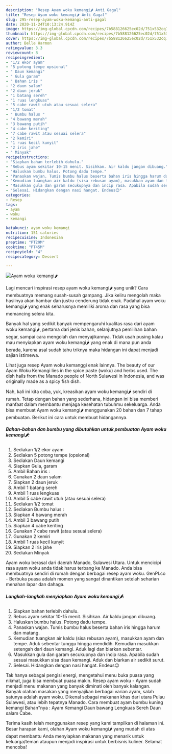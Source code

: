 ```yaml
---
description: "Resep Ayam woku kemangi🌶 Anti Gagal"
title: "Resep Ayam woku kemangi🌶 Anti Gagal"
slug: 295-resep-ayam-woku-kemangi-anti-gagal
date: 2020-11-24T10:13:24.914Z
image: https://img-global.cpcdn.com/recipes/7b588126625ec02d/751x532cq70/ayam-woku-kemangi🌶-foto-resep-utama.jpg
thumbnail: https://img-global.cpcdn.com/recipes/7b588126625ec02d/751x532cq70/ayam-woku-kemangi🌶-foto-resep-utama.jpg
cover: https://img-global.cpcdn.com/recipes/7b588126625ec02d/751x532cq70/ayam-woku-kemangi🌶-foto-resep-utama.jpg
author: Belle Harmon
ratingvalue: 3.3
reviewcount: 8
recipeingredient:
- "1/2 ekor ayam"
- "5 potong tempe opsional"
- " Daun kemangi"
- " Gula garam"
- " Bahan iris "
- "2 daun salam"
- "2 daun jeruk"
- "1 batang sereh"
- "1 ruas lengkuas"
- "5 cabe rawit utuh atau sesuai selera"
- "1/2 tomat"
- " Bumbu halus "
- "4 bawang merah"
- "3 bawang putih"
- "4 cabe keriting"
- "7 cabe rawit atau sesuai selera"
- "2 kemiri"
- "1 ruas kecil kunyit"
- "2 iris jahe"
- " Minyak"
recipeinstructions:
- "Siapkan bahan terlebih dahulu."
- "Rebus ayam sekitar 10-15 menit. Sisihkan. Air kaldu jangan dibuang."
- "Haluskan bumbu halus. Potong dadu tempe."
- "Panaskan wajan. Tumis bumbu halus beserta bahan iris hingga harum dan matang."
- "Kemudian tuangkan air kaldu (sisa rebusan ayam), masukkan ayam dan tempe. Aduk sebentar tunggu hingga mendidih. Kemudian masukkan setengah dari daun kemangi. Aduk lagi dan biarkan sebentar."
- "Masukkan gula dan garam secukupnya dan incip rasa. Apabila sudah sesuai masukkan sisa daun kemangi. Aduk dan biarkan air sedikit surut."
- "Selesai. Hidangkan dengan nasi hangat. Endeus😉"
categories:
- Resep
tags:
- ayam
- woku
- kemangi

katakunci: ayam woku kemangi 
nutrition: 151 calories
recipecuisine: Indonesian
preptime: "PT29M"
cooktime: "PT45M"
recipeyield: "4"
recipecategory: Dessert

---
```



![Ayam woku kemangi🌶](https://img-global.cpcdn.com/recipes/7b588126625ec02d/751x532cq70/ayam-woku-kemangi🌶-foto-resep-utama.jpg)

Lagi mencari inspirasi resep ayam woku kemangi🌶 yang unik? Cara membuatnya memang susah-susah gampang. Jika keliru mengolah maka hasilnya akan hambar dan justru cenderung tidak enak. Padahal ayam woku kemangi🌶 yang enak seharusnya memiliki aroma dan rasa yang bisa memancing selera kita.

Banyak hal yang sedikit banyak mempengaruhi kualitas rasa dari ayam woku kemangi🌶, pertama dari jenis bahan, selanjutnya pemilihan bahan segar, sampai cara mengolah dan menyajikannya. Tidak usah pusing kalau mau menyiapkan ayam woku kemangi🌶 yang enak di mana pun anda berada, karena asal sudah tahu triknya maka hidangan ini dapat menjadi sajian istimewa.

Lihat juga resep Ayam woku kemanggi enak lainnya. The beauty of our Ayam Woku Kemangi lies in the spice paste (woku) and herbs used. The dish hails from the Manado people of North Sulawesi in Indonesia, and was originally made as a spicy fish dish.


Nah, kali ini kita coba, yuk, kreasikan ayam woku kemangi🌶 sendiri di rumah. Tetap dengan bahan yang sederhana, hidangan ini bisa memberi manfaat dalam membantu menjaga kesehatan tubuhmu sekeluarga. Anda bisa membuat Ayam woku kemangi🌶 menggunakan 20 bahan dan 7 tahap pembuatan. Berikut ini cara untuk membuat hidangannya.

<!--inarticleads1-->

##### Bahan-bahan dan bumbu yang dibutuhkan untuk pembuatan Ayam woku kemangi🌶:

1. Sediakan 1/2 ekor ayam
1. Sediakan 5 potong tempe (opsional)
1. Sediakan  Daun kemangi
1. Siapkan  Gula, garam
1. Ambil  Bahan iris :
1. Gunakan 2 daun salam
1. Siapkan 2 daun jeruk
1. Ambil 1 batang sereh
1. Ambil 1 ruas lengkuas
1. Ambil 5 cabe rawit utuh (atau sesuai selera)
1. Sediakan 1/2 tomat
1. Sediakan  Bumbu halus :
1. Siapkan 4 bawang merah
1. Ambil 3 bawang putih
1. Siapkan 4 cabe keriting
1. Gunakan 7 cabe rawit (atau sesuai selera)
1. Gunakan 2 kemiri
1. Ambil 1 ruas kecil kunyit
1. Siapkan 2 iris jahe
1. Sediakan  Minyak


Ayam woku berasal dari daerah Manado, Sulawesi Utara. Untuk mencicipi rasa ayam woku anda tidak harus terbang ke Manado. Anda bisa membuatnya sendiri di rumah dengan berbagai resep ayam woku. GenPI.co - Berbuka puasa adalah momen yang sangat dinantikan setelah seharian menahan lapar dan dahaga. 

<!--inarticleads2-->

##### Langkah-langkah menyiapkan Ayam woku kemangi🌶:

1. Siapkan bahan terlebih dahulu.
1. Rebus ayam sekitar 10-15 menit. Sisihkan. Air kaldu jangan dibuang.
1. Haluskan bumbu halus. Potong dadu tempe.
1. Panaskan wajan. Tumis bumbu halus beserta bahan iris hingga harum dan matang.
1. Kemudian tuangkan air kaldu (sisa rebusan ayam), masukkan ayam dan tempe. Aduk sebentar tunggu hingga mendidih. Kemudian masukkan setengah dari daun kemangi. Aduk lagi dan biarkan sebentar.
1. Masukkan gula dan garam secukupnya dan incip rasa. Apabila sudah sesuai masukkan sisa daun kemangi. Aduk dan biarkan air sedikit surut.
1. Selesai. Hidangkan dengan nasi hangat. Endeus😉


Tak hanya sebagai pengisi energi, mengetahui menu buka puasa yang nikmat, juga bisa membuat puasa makin. Resep ayam woku - Ayam sudah menjadi menu makanan yang banyak diminati oleh banyak kalangan. Banyak olahan masakan yang menyajikan berbagai varian ayam, salah satunya adalah ayam woku. Dikenal sebagai makanan khas dari utara Pulau Sulawesi, atau lebih tepatnya Manado. Cara membuat ayam bumbu kuning kemangi Bahan&#34;nya : Ayam Kemangi Daun bawang Lengkuas Sereh Daun salam Cabe. 

Terima kasih telah menggunakan resep yang kami tampilkan di halaman ini. Besar harapan kami, olahan Ayam woku kemangi🌶 yang mudah di atas dapat membantu Anda menyiapkan makanan yang menarik untuk keluarga/teman ataupun menjadi inspirasi untuk berbisnis kuliner. Selamat mencoba!

